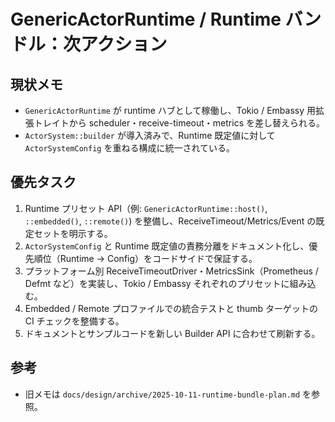 # GenericActorRuntime / Runtime バンドル：次アクション

## 現状メモ
- `GenericActorRuntime` が runtime ハブとして稼働し、Tokio / Embassy 用拡張トレイトから scheduler・receive-timeout・metrics を差し替えられる。
- `ActorSystem::builder` が導入済みで、Runtime 既定値に対して `ActorSystemConfig` を重ねる構成に統一されている。

## 優先タスク
1. Runtime プリセット API（例: `GenericActorRuntime::host()`, `::embedded()`, `::remote()`) を整備し、ReceiveTimeout/Metrics/Event の既定セットを明示する。
2. `ActorSystemConfig` と Runtime 既定値の責務分離をドキュメント化し、優先順位（Runtime → Config）をコードサイドで保証する。
3. プラットフォーム別 ReceiveTimeoutDriver・MetricsSink（Prometheus / Defmt など）を実装し、Tokio / Embassy それぞれのプリセットに組み込む。
4. Embedded / Remote プロファイルでの統合テストと thumb ターゲットの CI チェックを整備する。
5. ドキュメントとサンプルコードを新しい Builder API に合わせて刷新する。

## 参考
- 旧メモは `docs/design/archive/2025-10-11-runtime-bundle-plan.md` を参照。

